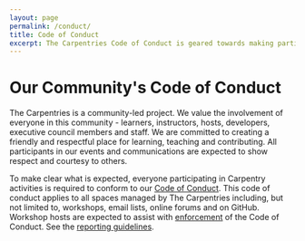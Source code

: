 ```yaml
---
layout: page
permalink: /conduct/
title: Code of Conduct
excerpt: The Carpentries Code of Conduct is geared towards making participation an enjoyable and fulfilling experience for all
---
```


# Our Community's Code of Conduct

The Carpentries is a community-led project.
We value the involvement of everyone in this community - learners, instructors, hosts, developers, executive council members and staff. 
We are committed to creating a friendly and respectful place for learning, 
teaching and contributing. All participants in our events and communications are expected to show respect 
and courtesy to others.  
 
To make clear what is expected, everyone participating in Carpentry activities 
is required to conform to our [Code of Conduct](http://docs.carpentries.org/topic_folders/policies/code-of-conduct.html). This code of conduct applies to all spaces managed by
The Carpentries including, but not limited to, workshops, email lists, online forums and 
on GitHub. Workshop hosts are expected to assist with [enforcement](http://docs.carpentries.org/topic_folders/policies/code-of-conduct.html#enforcement-manual) of the Code of Conduct. See the [reporting guidelines](http://docs.carpentries.org/topic_folders/policies/code-of-conduct.html#reporting-guidelines).


